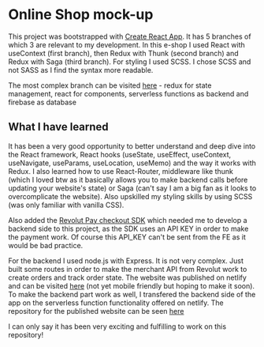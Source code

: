 # Online Shop mock-up

This project was bootstrapped with [Create React App](https://github.com/facebook/create-react-app). It has 5 branches of which 3 are relevant to my development. In this e-shop I used React with useContext (first branch), then Redux with Thunk (second branch) and Redux with Saga (third branch). For styling I used SCSS. I chose SCSS and not SASS as I find the syntax more readable. 

The most complex branch can be visited [here](https://revolut-merchant-test-shop.netlify.app/) - redux for state management, react for components, serverless functions as backend and firebase as database

## What I have learned

It has been a very good opportunity to better understand and deep dive into the React framework, React hooks (useState, useEffect, useContext, useNavigate, useParams, useLocation, useMemo) and the way it works with Redux. I also learned how to use React-Router, middleware like thunk (which I loved btw as it basically allows you to make backend calls before updating your website's state) or Saga (can't say I am a big fan as it looks to overcomplicate the website). Also upskilled my styling skills by using SCSS (was only familiar with vanilla CSS).

Also added the [Revolut Pay checkout SDK](https://developer.revolut.com/docs/sdks/revolut-checkout-js/initialize-widget/revolut-checkout-payments/revolut-checkout-payments-revolut-pay2) which needed me to develop a backend side to this project, as the SDK uses an API KEY in order to make the payment work. Of course this API_KEY can't be sent from the FE as it would be bad practice.

For the backend I used node.js with Express. It is not very complex. Just built some routes in order to make the merchant API from Revolut work to create orders and track order state.
The website was published on netlify and can be visited [here](https://revolut-merchant-test-shop.netlify.app/) (not yet mobile friendly but hoping to make it soon). To make the backend part work as well, I transfered the backend side of the app on the serverless function functionality offered on netlify. The repository for the published website can be seen [here](https://github.com/cmihaescu/clothing-shop-redux-thunk-serverless-functions/tree/master)

I can only say it has been very exciting and fulfilling to work on this repository!

